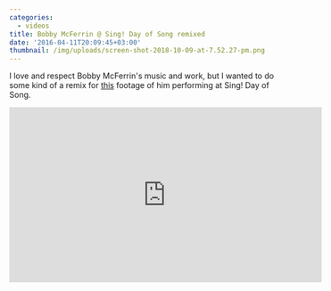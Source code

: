 ```yaml
---
categories:
  - videos
title: Bobby McFerrin @ Sing! Day of Song remixed
date: '2016-04-11T20:09:45+03:00'
thumbnail: /img/uploads/screen-shot-2018-10-09-at-7.52.27-pm.png
---
```

I love and respect Bobby McFerrin's music and work, but I wanted to do some kind of a remix for [this](https://www.youtube.com/watch?v=81uJZIF9TCs) footage of him performing at Sing! Day of Song.

<iframe src="https://www.facebook.com/plugins/video.php?href=https%3A%2F%2Fwww.facebook.com%2Fquidbop%2Fvideos%2F1013915875352527%2F&show_text=0&width=560" width="560" height="315" style="border:none;overflow:hidden" scrolling="no" frameborder="0" allowTransparency="true" allowFullScreen="true"></iframe>
